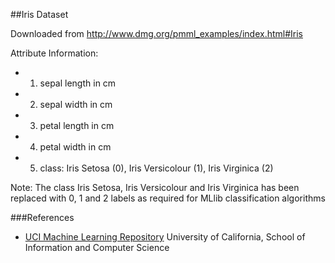 ##Iris Dataset

Downloaded from http://www.dmg.org/pmml_examples/index.html#Iris

Attribute Information:
* 1. sepal length in cm
* 2. sepal width in cm
* 3. petal length in cm
* 4. petal width in cm
* 5. class: Iris Setosa (0), Iris Versicolour (1), Iris Virginica (2)

Note:
The class Iris Setosa, Iris Versicolour and Iris Virginica has been replaced with 0, 1 and 2 labels as required for MLlib classification algorithms

###References
* [UCI Machine Learning Repository] University of California, School of Information and Computer Science

[UCI Machine Learning Repository]:http://archive.ics.uci.edu/ml